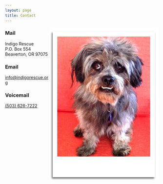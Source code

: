 ```yaml
---
layout: page
title: Contact
---
```


<img align="right" height="500" src="/assets/images/contact1.jpg">

### Mail

Indigo Rescue  
P.O. Box 554  
Beaverton, OR 97075  

### Email
<a href="mailto:info@indigorescue.org">info@indigorescue.org</a>

### Voicemail

<a href="tel:(503) 626-7222">(503) 626-7222</a>

